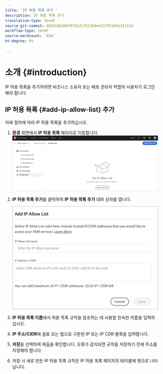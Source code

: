 ```yaml
---
title: 'IP 허용 목록 추가 '
description: IP 허용 목록 추가
translation-type: tm+mt
source-git-commit: 4635cb6360707d12cf512b0ee21f05169a153114
workflow-type: tm+mt
source-wordcount: '154'
ht-degree: 0%

---
```



# 소개 {#introduction}

IP 허용 목록을 추가하려면 비즈니스 소유자 또는 배포 관리자 역할의 사용자가 로그인해야 합니다.

## IP 허용 목록 {#add-ip-allow-list} 추가

아래 절차에 따라 IP 허용 목록을 추가하십시오.

1. **환경** 화면에서 **IP 허용 목록** 페이지로 이동합니다.
   ![](/help/implementing/cloud-manager/assets/ip-allow-list/ip-allow-list-create.png)

1. **IP 허용 목록 추가**&#x200B;를 클릭하여 **IP 허용 목록 추가** 대화 상자를 엽니다.

   ![](/help/implementing/cloud-manager/assets/ip-allow-list/ip-allow-list-create02.png)

1. **IP 허용 목록 이름**&#x200B;에서 허용 목록 규칙을 참조하는 데 사용할 친숙한 이름을 입력하십시오.

1. **IP 주소/CIDR**&#x200B;에 쉼표 또는 탭으로 구분된 IP 또는 IP CDR 블록을 입력합니다.

1. **저장**&#x200B;을 선택하여 제출을 확인합니다. 오류가 감지되면 규칙을 저장하기 전에 주소를 지정해야 합니다.

1. 저장 시 새로 만든 IP 허용 목록 규칙은 IP 허용 목록 페이지의 테이블에 행으로 나타납니다.
